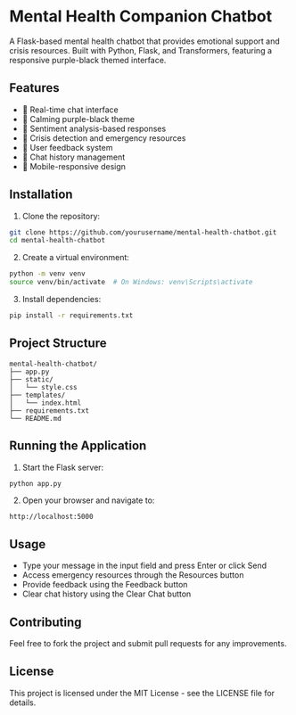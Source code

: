 # Mental Health Companion Chatbot

A Flask-based mental health chatbot that provides emotional support and crisis resources. Built with Python, Flask, and Transformers, featuring a responsive purple-black themed interface.

## Features

- 💬 Real-time chat interface
- 🎨 Calming purple-black theme
- 🤖 Sentiment analysis-based responses
- 🚨 Crisis detection and emergency resources
- 📝 User feedback system
- 💾 Chat history management
- 📱 Mobile-responsive design

## Installation

1. Clone the repository:
```bash
git clone https://github.com/yourusername/mental-health-chatbot.git
cd mental-health-chatbot
```

2. Create a virtual environment:
```bash
python -m venv venv
source venv/bin/activate  # On Windows: venv\Scripts\activate
```

3. Install dependencies:
```bash
pip install -r requirements.txt
```

## Project Structure
```
mental-health-chatbot/
├── app.py
├── static/
│   └── style.css
├── templates/
│   └── index.html
├── requirements.txt
└── README.md
```

## Running the Application

1. Start the Flask server:
```bash
python app.py
```

2. Open your browser and navigate to:
```
http://localhost:5000
```

## Usage

- Type your message in the input field and press Enter or click Send
- Access emergency resources through the Resources button
- Provide feedback using the Feedback button
- Clear chat history using the Clear Chat button

## Contributing

Feel free to fork the project and submit pull requests for any improvements.

## License

This project is licensed under the MIT License - see the LICENSE file for details.
